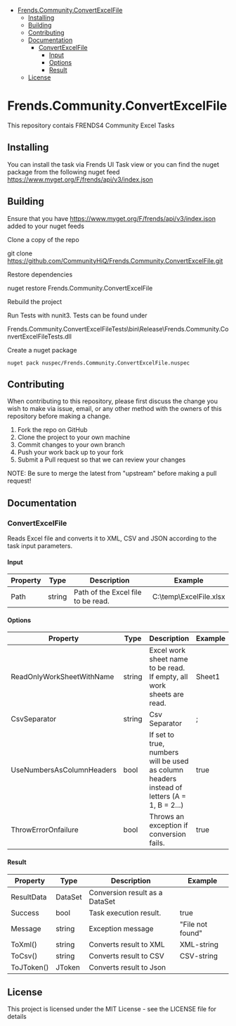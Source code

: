 ﻿- [Frends.Community.ConvertExcelFile](#Frends.Community.ConvertExcelFile)
   - [Installing](#installing)
   - [Building](#building)
   - [Contributing](#contributing)
   - [Documentation](#documentation)
      - [ConvertExcelFile](#convertExcelFile)
		 - [Input](#input)
		 - [Options](#options)
		 - [Result](#result)
   - [License](#license)
       
# Frends.Community.ConvertExcelFile
This repository contais FRENDS4 Community Excel Tasks

## Installing
You can install the task via Frends UI Task view or you can find the nuget package from the following nuget feed
https://www.myget.org/F/frends/api/v3/index.json

## Building
Ensure that you have https://www.myget.org/F/frends/api/v3/index.json added to your nuget feeds

Clone a copy of the repo

git clone https://github.com/CommunityHiQ/Frends.Community.ConvertExcelFile.git

Restore dependencies

nuget restore Frends.Community.ConvertExcelFile

Rebuild the project

Run Tests with nunit3. Tests can be found under

Frends.Community.ConvertExcelFileTests\bin\Release\Frends.Community.ConvertExcelFileTests.dll

Create a nuget package

`nuget pack nuspec/Frends.Community.ConvertExcelFile.nuspec`

## Contributing
When contributing to this repository, please first discuss the change you wish to make via issue, email, or any other method with the owners of this repository before making a change.

1. Fork the repo on GitHub
2. Clone the project to your own machine
3. Commit changes to your own branch
4. Push your work back up to your fork
5. Submit a Pull request so that we can review your changes

NOTE: Be sure to merge the latest from "upstream" before making a pull request!

## Documentation

### ConvertExcelFile

Reads Excel file and converts it to XML, CSV and JSON according to the task input parameters.

#### Input
| Property  | Type  | Description |Example|
|-----------|-------|-------------|-------|
| Path  | string | Path of the Excel file to be read. | C:\temp\ExcelFile.xlsx|

#### Options
| Property  | Type  | Description |Example|
|-----------|-------|-------------|-------|
| ReadOnlyWorkSheetWithName  | string | Excel work sheet name to be read. If empty, all work sheets are read. |Sheet1| 
| CsvSeparator| string | Csv Separator | ; |
| UseNumbersAsColumnHeaders| bool | If set to true, numbers will be used as column headers instead of letters (A = 1, B = 2...) | true |
| ThrowErrorOnfailure| bool | Throws an exception if conversion fails. |  true |

#### Result
| Property  | Type  | Description |Example|
|-----------|-------|-------------|-------|
| ResultData | DataSet  | Conversion result as a DataSet| |
| Success | bool | Task execution result. | true |
| Message | string | Exception message | "File not found"|
|ToXml() |string| Converts result to XML| XML-string|
|ToCsv() |string | Converts result to CSV| CSV-string |
|ToJToken() | JToken |  Converts result to Json||
## License
This project is licensed under the MIT License - see the LICENSE file for details
